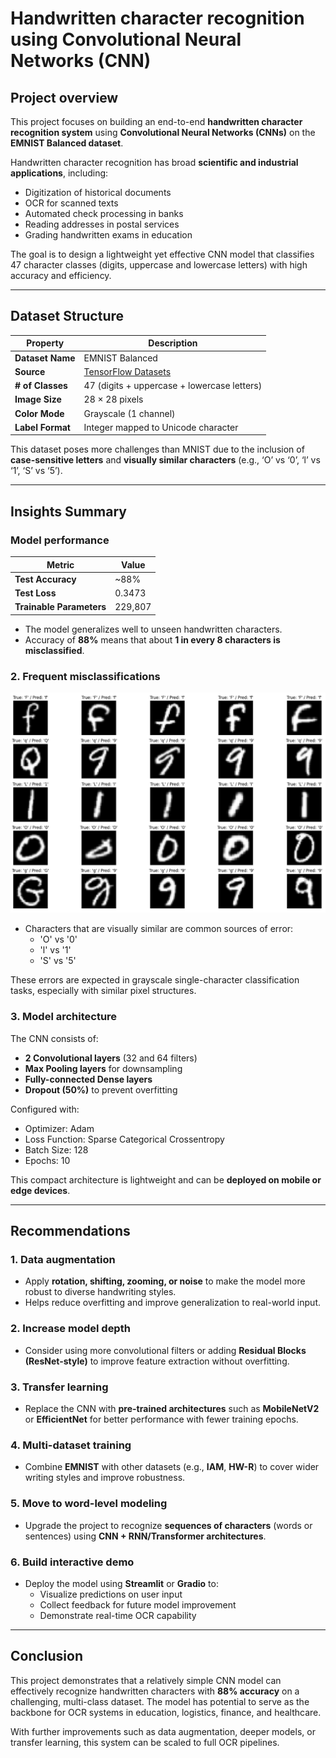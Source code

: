 # Handwritten character recognition using Convolutional Neural Networks (CNN)

## Project overview

This project focuses on building an end-to-end **handwritten character recognition system** using **Convolutional Neural Networks (CNNs)** on the **EMNIST Balanced dataset**.

Handwritten character recognition has broad **scientific and industrial applications**, including:
- Digitization of historical documents
- OCR for scanned texts
- Automated check processing in banks
- Reading addresses in postal services
- Grading handwritten exams in education

The goal is to design a lightweight yet effective CNN model that classifies 47 character classes (digits, uppercase and lowercase letters) with high accuracy and efficiency.

---

## Dataset Structure

| Property           | Description                                                                 |
|--------------------|------------------------------------------------------------------------------|
| **Dataset Name**   | EMNIST Balanced                                                              |
| **Source**         | [TensorFlow Datasets](https://www.tensorflow.org/datasets/catalog/emnist)   |
| **# of Classes**   | 47 (digits + uppercase + lowercase letters)                                  |
| **Image Size**     | 28 × 28 pixels                                                               |
| **Color Mode**     | Grayscale (1 channel)                                                        |
| **Label Format**   | Integer mapped to Unicode character                                          |

This dataset poses more challenges than MNIST due to the inclusion of **case-sensitive letters** and **visually similar characters** (e.g., ‘O’ vs ‘0’, ‘l’ vs ‘1’, ‘S’ vs ‘5’).

---

## Insights Summary

### Model performance

| Metric         | Value       |
|----------------|-------------|
| **Test Accuracy** | ~88%     |
| **Test Loss**     | 0.3473   |
| **Trainable Parameters** | 229,807 |

- The model generalizes well to unseen handwritten characters.
- Accuracy of **88%** means that about **1 in every 8 characters is misclassified**.

### 2. Frequent misclassifications

![](pictures/error_prediction.png)

- Characters that are visually similar are common sources of error:
  - 'O' vs '0'
  - 'l' vs '1'
  - 'S' vs '5'

These errors are expected in grayscale single-character classification tasks, especially with similar pixel structures.

### 3. Model architecture

The CNN consists of:
- **2 Convolutional layers** (32 and 64 filters)
- **Max Pooling layers** for downsampling
- **Fully-connected Dense layers**
- **Dropout (50%)** to prevent overfitting

Configured with:
- Optimizer: Adam
- Loss Function: Sparse Categorical Crossentropy
- Batch Size: 128
- Epochs: 10

This compact architecture is lightweight and can be **deployed on mobile or edge devices**.

---

## Recommendations

### 1. Data augmentation
- Apply **rotation, shifting, zooming, or noise** to make the model more robust to diverse handwriting styles.
- Helps reduce overfitting and improve generalization to real-world input.

### 2. Increase model depth
- Consider using more convolutional filters or adding **Residual Blocks (ResNet-style)** to improve feature extraction without overfitting.

### 3. Transfer learning
- Replace the CNN with **pre-trained architectures** such as **MobileNetV2** or **EfficientNet** for better performance with fewer training epochs.

### 4. Multi-dataset training
- Combine **EMNIST** with other datasets (e.g., **IAM**, **HW-R**) to cover wider writing styles and improve robustness.

### 5. Move to word-level modeling
- Upgrade the project to recognize **sequences of characters** (words or sentences) using **CNN + RNN/Transformer architectures**.

### 6. Build interactive demo
- Deploy the model using **Streamlit** or **Gradio** to:
  - Visualize predictions on user input
  - Collect feedback for future model improvement
  - Demonstrate real-time OCR capability

---

## Conclusion

This project demonstrates that a relatively simple CNN model can effectively recognize handwritten characters with **88% accuracy** on a challenging, multi-class dataset. The model has potential to serve as the backbone for OCR systems in education, logistics, finance, and healthcare.

With further improvements such as data augmentation, deeper models, or transfer learning, this system can be scaled to full OCR pipelines.
